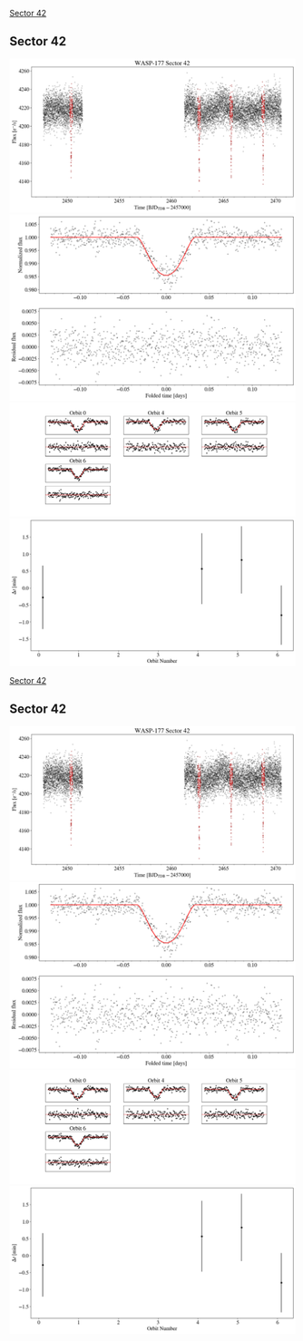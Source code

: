 [Sector 42](#sector42)

<a name = "sector42"></a>
## Sector 42
![alt text](/tt/WASP-177_Sector_42/WASP-177_Sector_42_a_TimeSeries.png)
![alt text](/tt/WASP-177_Sector_42/WASP-177_Sector_42_b_FoldedLightCurve.png)
![alt text](/tt/WASP-177_Sector_42/WASP-177_Sector_42_b_IndividualTransitsWithFit.png)
![alt text](/tt/WASP-177_Sector_42/WASP-177_Sector_42_c_TimingResiduals.png)

[Sector 42](#sector42)

<a name = "sector42"></a>
## Sector 42
![alt text](/tt/WASP-177_Sector_42/WASP-177_Sector_42_a_TimeSeries.png)
![alt text](/tt/WASP-177_Sector_42/WASP-177_Sector_42_b_FoldedLightCurve.png)
![alt text](/tt/WASP-177_Sector_42/WASP-177_Sector_42_b_IndividualTransitsWithFit.png)
![alt text](/tt/WASP-177_Sector_42/WASP-177_Sector_42_c_TimingResiduals.png)


